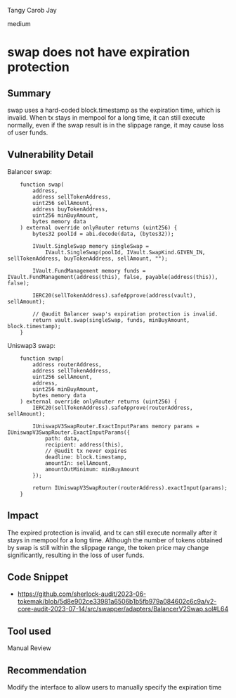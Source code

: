 Tangy Carob Jay

medium

# swap does not have expiration protection
## Summary

swap uses a hard-coded block.timestamp as the expiration time, which is invalid.
When tx stays in mempool for a long time, it can still execute normally, even if the swap result is in the slippage range, it may cause loss of user funds.

## Vulnerability Detail

Balancer swap:
```solidity
    function swap(
        address,
        address sellTokenAddress,
        uint256 sellAmount,
        address buyTokenAddress,
        uint256 minBuyAmount,
        bytes memory data
    ) external override onlyRouter returns (uint256) {
        bytes32 poolId = abi.decode(data, (bytes32));

        IVault.SingleSwap memory singleSwap =
            IVault.SingleSwap(poolId, IVault.SwapKind.GIVEN_IN, sellTokenAddress, buyTokenAddress, sellAmount, "");

        IVault.FundManagement memory funds = IVault.FundManagement(address(this), false, payable(address(this)), false);

        IERC20(sellTokenAddress).safeApprove(address(vault), sellAmount);

        // @audit Balancer swap's expiration protection is invalid.
        return vault.swap(singleSwap, funds, minBuyAmount, block.timestamp);
    }
```

Uniswap3 swap:
```solidity
    function swap(
        address routerAddress,
        address sellTokenAddress,
        uint256 sellAmount,
        address,
        uint256 minBuyAmount,
        bytes memory data
    ) external override onlyRouter returns (uint256) {
        IERC20(sellTokenAddress).safeApprove(routerAddress, sellAmount);

        IUniswapV3SwapRouter.ExactInputParams memory params = IUniswapV3SwapRouter.ExactInputParams({
            path: data,
            recipient: address(this),
            // @audit tx never expires
            deadline: block.timestamp,
            amountIn: sellAmount,
            amountOutMinimum: minBuyAmount
        });

        return IUniswapV3SwapRouter(routerAddress).exactInput(params);
    }
```

## Impact

The expired protection is invalid, and tx can still execute normally after it stays in mempool for a long time.
Although the number of tokens obtained by swap is still within the slippage range, the token price may change significantly, resulting in the loss of user funds.
 
## Code Snippet

- https://github.com/sherlock-audit/2023-06-tokemak/blob/5d8e902ce33981a6506b1b5fb979a084602c6c9a/v2-core-audit-2023-07-14/src/swapper/adapters/BalancerV2Swap.sol#L64

## Tool used

Manual Review

## Recommendation

Modify the interface to allow users to manually specify the expiration time
